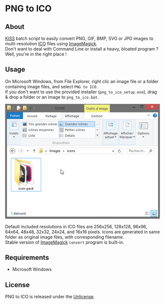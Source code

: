 # PNG to ICO

## About
[KISS](https://en.wikipedia.org/wiki/KISS_principle) batch script to easily convert PNG, GIF, BMP, SVG or JPG images to multi-resolution [ICO](https://en.wikipedia.org/wiki/ICO_(file_format)) files using [ImageMagick](https://www.imagemagick.org/script/index.php).  
Don't want to deal with Command Line or install a heavy, bloated program ? Well, you're in the right place !

## Usage

On Microsoft Windows, from File Explorer, right clic an image file or a folder containing image files, and select `PNG to ICO`.  
If you don't want to use the provided installer (`png_to_ico_setup.exe`), drag & drop a folder or an image to `png_to_ico.bat`.  

![](demo/Demo.gif)

Default included resolutions in ICO files are 256x256, 128x128, 96x96, 64x64, 48x48, 32x32, 24x24, and 16x16 pixels.
Icons are generated in same folder as original image files, with corresponding filename.   
Stable version of [ImageMagick](https://www.imagemagick.org/script/index.php) `convert` program is built-in.

## Requirements
- Microsoft Windows

## License
PNG to ICO is released under the [Unlicense](http://unlicense.org).